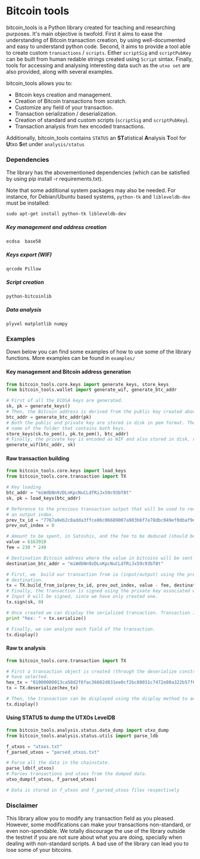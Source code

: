 # Bitcoin tools

bitcoin_tools is a Python library created for teaching and researching purposes. It's main objective is twofold. First it 
aims to ease the understanding of Bitcoin transaction creation, by using well-documented and easy to understand
python code. Second, it aims to provide a tool able to create custom `transactions` / `scripts`. Either `scriptSig` and `scriptPubKey` can be built from human redable strings created using `Script` sintax. Finally, tools for accessing and analysing interesting data such as the `utxo set` are also provided, along with several examples.

bitcoin_tools allows you to:

* Bitcoin keys creation and management.
* Creation of Bitcoin transactions from scratch.
* Customize any field of your transaction.
* Transaction serialization / deserialization.
* Creation of standard and custom scripts (`scriptSig` and `scriptPubKey`).
* Transaction analysis from hex encoded transactions.

Additionally, bitcoin_tools contains ``STATUS`` an
**ST**atistical **A**nalysis **T**ool for **U**txo **S**et under `analysis/status`


### Dependencies

The library has the abovementioned dependencies (which can be satisfied by using pip install -r requirements.txt).

Note that some additional system packages may also be needed. For instance, for Debian/Ubuntu based systems, `python-tk` and
`libleveldb-dev` must be installed:

`sudo apt-get install python-tk libleveldb-dev`

##### Key management and address creation

`ecdsa 
base58 `

##### Keys export (WIF)
`qrcode
Pillow`

##### Script creation
`python-bitcoinlib`

##### Data analysis
`plyvel
matplotlib
numpy`


### Examples

Down below you can find some examples of how to use some of the library functions. More examples can be found in 
`examples/`

#### Key management and Bitcoin address generation
```python
from bitcoin_tools.core.keys import generate_keys, store_keys
from bitcoin_tools.wallet import generate_wif, generate_btc_addr

# First of all the ECDSA keys are generated.
sk, pk = generate_keys()
# Then, the Bitcoin address is derived from the public key created above.
btc_addr = generate_btc_addr(pk)
# Both the public and private key are stored in disk in pem format. The Bitcoin address is used as an identifier in the
# name of the folder that contains both keys.
store_keys(sk.to_pem(), pk.to_pem(), btc_addr)
# Finally, the private key is encoded as WIF and also stored in disk, ready to be imported in a wallet.
generate_wif(btc_addr, sk)
```

#### Raw transaction building  
```python
from bitcoin_tools.core.keys import load_keys
from bitcoin_tools.core.transaction import TX

# Key loading
btc_addr = "miWdbNn9zDLnKpcNuCLdfRiJx59c93bT8t"
sk, pk = load_keys(btc_addr)

# Reference to the previous transaction output that will be used to redeem and spend the funds, consisting on an id and
# an output index.
prev_tx_id = "7767a9eb2c8adda3ffce86c06689007a903b6f7e78dbc049ef0dbaf9eeebe075"
prev_out_index = 0

# Amount to be spent, in Satoshis, and the fee to be deduced (should be calculated).
value = 6163910
fee = 230 * 240

# Destination Bitcoin address where the value in bitcoins will be sent and locked until the owner redeems it.
destination_btc_addr = "miWdbNn9zDLnKpcNuCLdfRiJx59c93bT8t"

# First, we  build our transaction from io (input/output) using the previous transaction references, the value, and the
# destination.
tx = TX.build_from_io(prev_tx_id, prev_out_index, value - fee, destination_btc_addr)
# Finally, the transaction is signed using the private key associated with the Bitcoin address from each input.
# Input 0 will be signed, since we have only created one.
tx.sign(sk, 0)

# Once created we can display the serialized transaction. Transaction is now ready to be broadcast.
print "hex: " + tx.serialize()

# Finally, we can analyze each field of the transaction.
tx.display()
```
#### Raw tx analysis

```python
from bitcoin_tools.core.transaction import TX

# First a transaction object is created (through the deserialize constructor) by deserializing the hex transaction we
# have selected.
hex_tx = "01000000013ca58d2f6fac36602d831ee0cf2bc80031c7472e80a322b57f614c5ce9142b71000000006b483045022100f0331d85cb7f7ec1bedc41f50c695d654489458e88aec0076fbad5d8aeda1673022009e8ca2dda1d6a16bfd7133b0008720145dacccb35c0d5c9fc567e52f26ca5f7012103a164209a7c23227fcd6a71c51efc5b6eb25407f4faf06890f57908425255e42bffffffff0241a20000000000001976a914e44839239ab36f5bc67b2079de00ecf587233ebe88ac74630000000000001976a914dc7016484646168d99e49f907c86c271299441c088ac00000000"
tx = TX.deserialize(hex_tx)

# Then, the transaction can be displayed using the display method to analyze how it's been constructed.
tx.display()
``` 

#### Using STATUS to dump the UTXOs LevelDB
```python
from bitcoin_tools.analysis.status.data_dump import utxo_dump
from bitcoin_tools.analysis.status.utils import parse_ldb

f_utxos = "utxos.txt"
f_parsed_utxos = "parsed_utxos.txt"

# Parse all the data in the chainstate.
parse_ldb(f_utxos)
# Parses transactions and utxos from the dumped data.
utxo_dump(f_utxos, f_parsed_utxos)

# Data is stored in f_utxos and f_parsed_utxos files respectively
```


### Disclaimer

This library allow you to modify any transaction field as you pleased. However, some modifications can make your 
transactions non-standard, or even non-spendable. We totally discourage the  use of the library outside the testnet if 
you are not sure about what you are doing, specially when dealing with non-standard scripts. A bad use of the library 
can lead you to lose some of your bitcoins.




